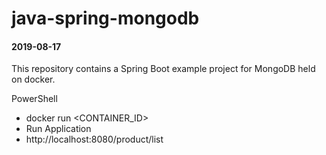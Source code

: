 # java-spring-mongodb
#### 2019-08-17 

This repository contains a Spring Boot example project for MongoDB held on docker.




PowerShell 
* docker run <CONTAINER_ID>
* Run Application
* http://localhost:8080/product/list

